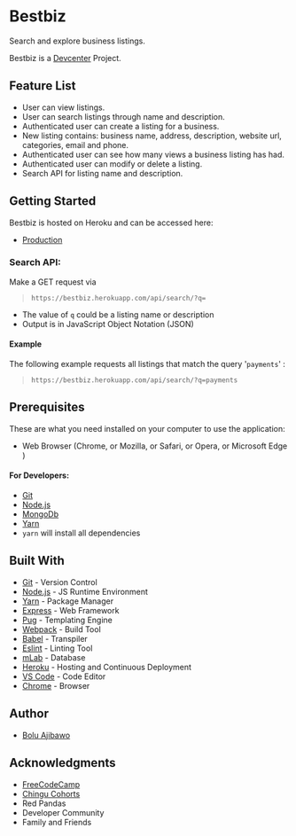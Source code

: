 # Bestbiz
Search and explore business listings.

Bestbiz is a [Devcenter](https://devcenter.co/) Project.


## Feature List
* User can view listings.
* User can search listings through name and description.
* Authenticated user can create a listing for a business.
* New listing contains: business name, address, description, website url, categories, email and phone.
* Authenticated user can see how many views a business listing has had.
* Authenticated user can modify or delete a listing.
* Search API for listing name and description.


## Getting Started
Bestbiz is hosted on Heroku and can be accessed here:
- [Production](https://bestbiz.herokuapp.com/)

### Search API:
Make a GET request via
  > ``` https://bestbiz.herokuapp.com/api/search/?q= ```

  - The value of ``` q ``` could be a listing name or description
  - Output is in JavaScript Object Notation (JSON)
#### Example
The following example requests all listings that match the query '``` payments ```' :
  > ``` https://bestbiz.herokuapp.com/api/search/?q=payments ```


## Prerequisites
 These are what you need installed on your computer to use the application:

 - Web Browser (Chrome, or Mozilla, or Safari, or Opera, or Microsoft Edge )

 #### For Developers:
 - [Git](https://git-scm.com/)
 - [Node.js](https://nodejs.org/en/download/)
 - [MongoDb](https://www.mongodb.com/download-center#community)
 - [Yarn](https://yarnpkg.com/en/docs/install)
 - ``` yarn ``` will install all dependencies


## Built With
- [Git](https://git-scm.com/) - Version Control
- [Node.js](https://nodejs.org/) - JS Runtime Environment
- [Yarn](https://yarnpkg.com) - Package Manager
- [Express](https://expressjs.com/en/starter/installing.html) - Web Framework
- [Pug](https://pugjs.org/api/getting-started.html) - Templating Engine
- [Webpack](https://webpack.js.org/) - Build Tool
- [Babel](https://babeljs.io/) - Transpiler
- [Eslint](https://eslint.org/) - Linting Tool
- [mLab](https://mlab.com/) - Database
- [Heroku](https://heroku.com) - Hosting and Continuous Deployment
- [VS Code](https://code.visualstudio.com/) - Code Editor
- [Chrome](https://www.google.com/chrome/browser/desktop/index.html) - Browser


## Author
* [Bolu Ajibawo](https://github.com/ajibs)


## Acknowledgments
* [FreeCodeCamp](https://www.freecodecamp.org/)
* [Chingu Cohorts](https://chingu-cohorts.github.io/chingu-directory/)
* Red Pandas
* Developer Community
* Family and Friends
